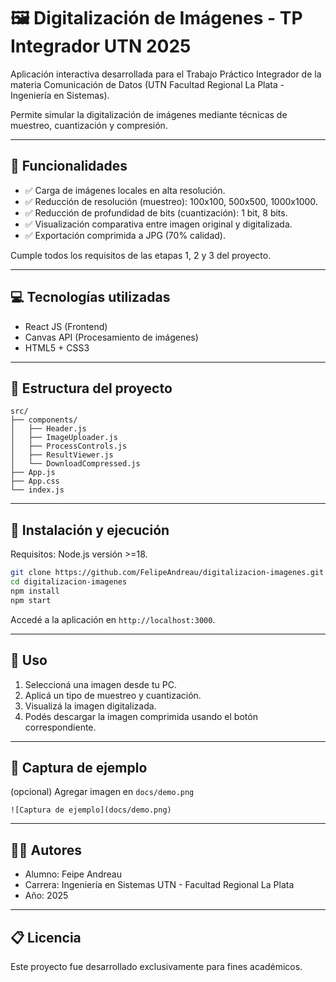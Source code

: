
# 🖼️ Digitalización de Imágenes - TP Integrador UTN 2025

Aplicación interactiva desarrollada para el Trabajo Práctico Integrador de la materia Comunicación de Datos (UTN Facultad Regional La Plata - Ingeniería en Sistemas).

Permite simular la digitalización de imágenes mediante técnicas de muestreo, cuantización y compresión.

---

## 🎯 Funcionalidades

- ✅ Carga de imágenes locales en alta resolución.
- ✅ Reducción de resolución (muestreo): 100x100, 500x500, 1000x1000.
- ✅ Reducción de profundidad de bits (cuantización): 1 bit, 8 bits.
- ✅ Visualización comparativa entre imagen original y digitalizada.
- ✅ Exportación comprimida a JPG (70% calidad).

Cumple todos los requisitos de las etapas 1, 2 y 3 del proyecto.

---

## 💻 Tecnologías utilizadas

- React JS (Frontend)
- Canvas API (Procesamiento de imágenes)
- HTML5 + CSS3

---

## 📂 Estructura del proyecto

```
src/
├── components/
│   ├── Header.js
│   ├── ImageUploader.js
│   ├── ProcessControls.js
│   ├── ResultViewer.js
│   └── DownloadCompressed.js
├── App.js
├── App.css
└── index.js
```

---

## 🚀 Instalación y ejecución

Requisitos: Node.js versión >=18.

```bash
git clone https://github.com/FelipeAndreau/digitalizacion-imagenes.git
cd digitalizacion-imagenes
npm install
npm start
```

Accedé a la aplicación en `http://localhost:3000`.

---

## 📝 Uso

1. Seleccioná una imagen desde tu PC.
2. Aplicá un tipo de muestreo y cuantización.
3. Visualizá la imagen digitalizada.
4. Podés descargar la imagen comprimida usando el botón correspondiente.

---

## 🎨 Captura de ejemplo

(opcional) Agregar imagen en `docs/demo.png`

```
![Captura de ejemplo](docs/demo.png)
```

---

## 👨‍💻 Autores

- Alumno: Feipe Andreau
- Carrera: Ingeniería en Sistemas UTN - Facultad Regional La Plata
- Año: 2025

---

## 📋 Licencia

Este proyecto fue desarrollado exclusivamente para fines académicos.
